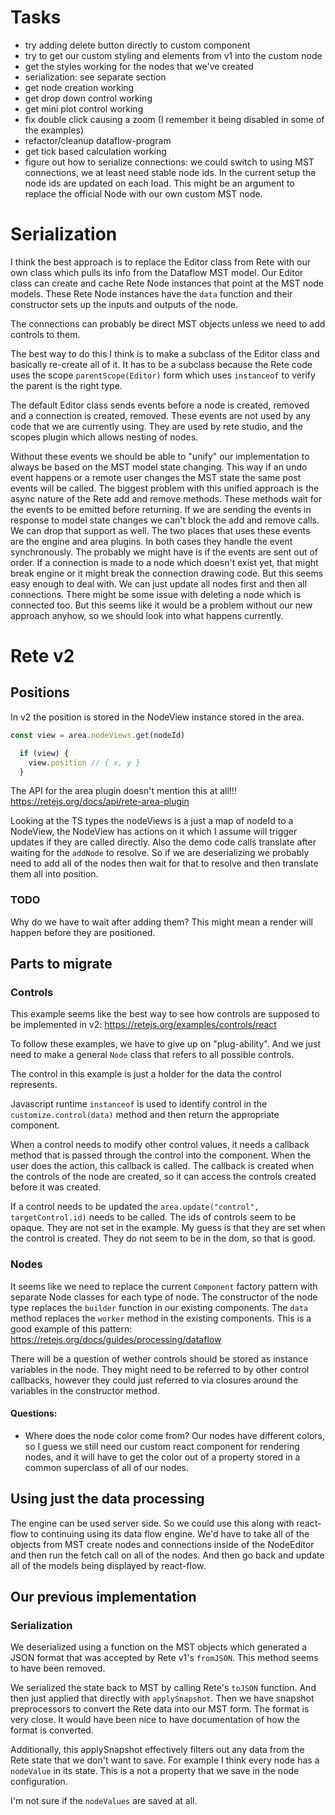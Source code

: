 # Tasks

- try adding delete button directly to custom component
- try to get our custom styling and elements from v1 into the custom node
- get the styles working for the nodes that we've created
- serialization: see separate section
- get node creation working
- get drop down control working
- get mini plot control working
- fix double click causing a zoom (I remember it being disabled in some of the examples)
- refactor/cleanup dataflow-program
- get tick based calculation working
- figure out how to serialize connections: we could switch to using MST connections, we at least need stable node ids. In the current setup the node ids are updated on each load. This might be an argument to replace the official Node with our own custom MST node.

# Serialization
I think the best approach is to replace the Editor class from Rete with our own class which pulls its info from the Dataflow MST model. Our Editor class can create and cache Rete Node instances that point at the MST node models. These Rete Node instances have the `data` function and their constructor sets up the inputs and outputs of the node.

The connections can probably be direct MST objects unless we need to add controls to them.

The best way to do this I think is to make a subclass of the Editor class and basically re-create all of it. It has to be a subclass because the Rete code uses the scope `parentScope(Editor)` form which uses `instanceof` to verify the parent is the right type.

The default Editor class sends events before a node is created, removed and a connection is created, removed. These events are not used by any code that we are currently using. They are used by rete studio, and the scopes plugin which allows nesting of nodes.

Without these events we should be able to "unify" our implementation to always be based on the MST model state changing. This way if an undo event happens or a remote user changes the MST state the same post events will be called. The biggest problem with this unified approach is the async nature of the Rete add and remove methods. These methods wait for the events to be emitted before returning. If we are sending the events in response to model state changes we can't block the add and remove calls. We can drop that support as well. The two places that uses  these events are the engine and area plugins. In both cases they handle the event synchronously. The probably we might have is if the events are sent out of order. If a connection is made to a node which doesn't exist yet, that might break engine or it might break the connection drawing code. But this seems easy enough to deal with. We can just update all nodes first and then all connections. There might be some issue with deleting a node which is connected too. But this seems like it would be a problem without our new approach anyhow, so we should look into what happens currently.

# Rete v2

## Positions
In v2 the position is stored in the NodeView instance stored in the area.

```javascript
const view = area.nodeViews.get(nodeId)

  if (view) {
    view.position // { x, y }
  }
```

The API for the area plugin doesn't mention this at all!!!
https://retejs.org/docs/api/rete-area-plugin

Looking at the TS types the nodeViews is a just a map of nodeId to a NodeView, the NodeView has actions on it which I assume will trigger updates if they are called directly. Also the demo code calls translate after waiting for the `addNode` to resolve. So if we are deserializing we probably need to add all of the nodes then wait for that to resolve and then translate them all into position.

### TODO
Why do we have to wait after adding them? This might mean a render will happen before they are positioned.

## Parts to migrate

### Controls
This example seems like the best way to see how controls are supposed to be implemented in v2:
https://retejs.org/examples/controls/react

To follow these examples, we have to give up on "plug-ability". And we just need to make a general `Node` class that refers to all possible controls.

The control in this example is just a holder for the data the control represents.

Javascript runtime `instanceof` is used to identify control in the `customize.control(data)` method and then return the appropriate component.

When a control needs to modify other control values, it needs a callback method that is passed through the control into the component. When the user does the action, this callback is called. The callback is created when the controls of the node are created, so it can access the controls created before it was created.

If a control needs to be updated the `area.update("control", targetControl.id)` needs to be called. The ids of controls seem to be opaque. They are not set in the example. My guess is that they are set when the control is created. They do not seem to be in the dom, so that is good.

### Nodes
It seems like we need to replace the current `Component` factory pattern with separate Node classes for each type of node. The constructor of the node type replaces the `builder` function in our existing components. The `data` method replaces the `worker` method in the existing components. This is a good example of this pattern: https://retejs.org/docs/guides/processing/dataflow

There will be a question of wether controls should be stored as instance variables in the node. They might need to be referred to by other control callbacks, however they could just referred to via closures around the variables in the constructor method.

#### Questions:
- Where does the node color come from? Our nodes have different colors, so I guess we still need our custom react component for rendering nodes, and it will have to get the color out of a property stored in a common superclass of all of our nodes.

## Using just the data processing
The engine can be used server side. So we could use this along with react-flow to continuing using its data flow engine. We'd have to take all of the objects from MST create nodes and connections inside of the NodeEditor and then run the fetch call on all of the nodes. And then go back and update all of the models being displayed by react-flow.

## Our previous implementation

### Serialization
We deserialized using a function on the MST objects which generated a JSON format that was accepted by Rete v1's `fromJSON`. This method seems to have been removed.

We serialized the state back to MST by calling Rete's `toJSON` function. And then just applied that directly with `applySnapshot`. Then we have snapshot preprocessors to convert the Rete data into our MST form. The format is very close. It would have been nice to have documentation of how the format is converted.

Additionally, this applySnapshot effectively filters out any data from the Rete state that we don't want to save. For example I think every node has a `nodeValue` in its state. This is a not a property that we save in the node configuration.

I'm not sure if the `nodeValues` are saved at all.
